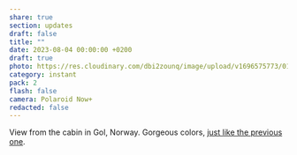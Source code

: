```yaml
---
share: true
section: updates
draft: false
title: ""
date: 2023-08-04 00:00:00 +0200
draft: true
photo: https://res.cloudinary.com/dbi2zounq/image/upload/v1696575773/014_afrdc5.jpg
category: instant
pack: 2
flash: false
camera: Polaroid Now+
redacted: false
---
```



View from the cabin in Gol, Norway. Gorgeous colors, [just like the previous one](/2023-08-04-00-00-00). 